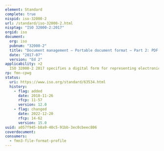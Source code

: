 ```yaml
---
element: Standard
complete: true
nispid: iso-32000-2
url: /standard/iso-32000-2.html
nisptag: "ISO 32000-2:2017"
orgid: iso
document:
  org: iso
  pubnum: "32000-2"
  title: "Document management — Portable document format — Part 2: PDF 2.0"
  date: "2017-07"
  version: "Ed 2"
applicability: >2
  ISO 32000-2 2017 specifies a digital form for representing electronic documents to enable users to exchange and view electronic documents independent of the environment in which they were created or the environment in which they are viewed or printed. It is intended for developers of software that creates PDF files (PDF writers), software that reads existing PDF files and (usually) interprets their contents for display (PDF readers), software that reads and displays PDF content and interacts with the computer users to possibly modify and save the PDF file (interactive PDF processors) and PDF products that read and/or write PDF files for a variety of other purposes (PDF processors). (PDF writers and PDF readers are more specialised classifications of interactive PDF processors and all are PDF processors).
rp: fmn-cpwg
status:
  uri: https://www.iso.org/standard/63534.html
  history: 
    - flag: added
      date: 2018-11-26
      rfcp: 11-57
      version: 12.0
    - flag: changed
      date: 2022-12-20
      rfcp: 14-62
      version: 15.0
uuid: a057f945-b8a9-40c5-91bb-3ec0cbeec806
coverdocument:
consumers:
  - fmn3-file-format-profile
---
```

